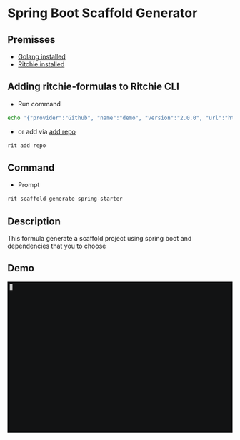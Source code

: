 # Spring Boot Scaffold Generator


## Premisses

- [Golang installed](https://golang.org/doc/install)
- [Ritchie installed](https://docs.ritchiecli.io/v/v2.0-pt/getting-started/installation)

## Adding ritchie-formulas to Ritchie CLI

- Run command 
```bash
echo '{"provider":"Github", "name":"demo", "version":"2.0.0", "url":"https://github.com/ZupIT/ritchie-formulas", "token": null, "priority":1}' | rit add repo --stdin
```

- or add via [add repo](https://docs.ritchiecli.io/v/v2.0-pt/tutorials/formulas/como-executar-formulas/formula-hello-world)
```bash
rit add repo
```

## Command

- Prompt
```bash
rit scaffold generate spring-starter
```

## Description

This formula generate a scaffold project using spring boot and dependencies that you to choose 


## Demo

<img src="demo.gif">
